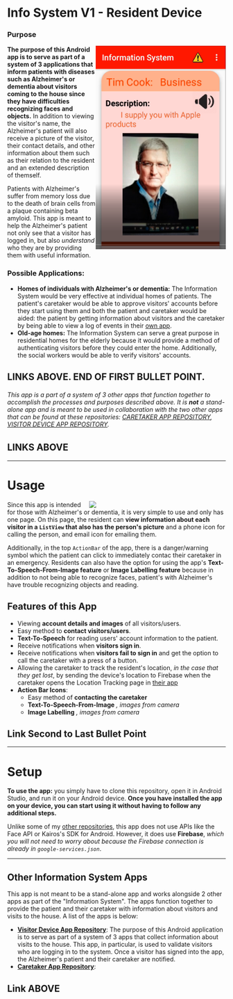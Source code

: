 # Info System V1 - Resident  Device

### Purpose
<img src="https://github.com/ishaanjav/InfoSystemV1-Resident_Device/blob/master/Front%20Page.PNG" align="right" width="300">

**The purpose of this Android app is to serve as part of a system of 3 applications that inform patients with diseases such as Alzheimer's or dementia about visitors coming to the house since they have difficulties recognizing faces and objects.** In addition to viewing the visitor's name, the Alzheimer's patient will also receive a picture of the visitor, their contact details, and other information about them such as their relation to the resident and an extended description of themself. 

Patients with Alzheimer's suffer from memory loss due to the death of brain cells from a plaque containing beta amyloid. This app is meant to help the Alzheimer's patient not only see that a visitor has logged in, but also *understand* who they are by providing them with useful information.

### Possible Applications:
- **Homes of individuals with Alzheimer's or dementia:** The Information System would be very effective at individual homes of patients. The patient's caretaker would be able to approve visitors' accounts before they start using them and both the patient and caretaker would be aided: the patient by getting information about visitors and the caretaker by being able to view a log of events in their [own app]().
- **Old-age homes:** The Information System can serve a great purpose in residential homes for the elderly because it would provide a method of authenticating visitors before they could enter the home. Additionally, the social workers would be able to verify visitors' accounts.

## LINKS ABOVE. END OF FIRST BULLET POINT.

###### This app is a part of a system of 3 other apps that function together to accomplish the processes and purposes described above. It is **not** a stand-alone app and is meant to be used in collaboration with the two other apps that can be found at these repositories: [CARETAKER APP REPOSITORY](), [VISITOR DEVICE APP REPOSITORY](https://github.com/ishaanjav/InfoSystemV1-Visitor_Device).
## LINKS ABOVE

-----
# Usage
<img src="https://github.com/ishaanjav/InfoSystemV1-Resident_Device/blob/master/Demo.gif" align="right" width="315">

Since this app is intended for those with Alzheimer's or dementia, it is very simple to use and only has one page. On this page, the resident can **view information about each visitor in a `ListView` that also has the person's picture** and a phone icon for calling the person, and email icon for emailing them.

Additionally, in the top `ActionBar` of the app, there is a danger/warning symbol which the patient can click to immediately contac their caretaker in an emergency. Residents can also have the option for using the app's **Text-To-Speech-From-Image feature** or **Image Labelling feature** because in addition to not being able to recognize faces, patient's with Alzheimer's have trouble recognizing objects and reading. 

## Features of this App
- Viewing **account details and images** of all visitors/users.
- Easy method to **contact visitors/users**.
- **Text-To-Speech** for reading users' account information to the patient.
- Receive notifications when **visitors sign in**.
- Receive notifications when **visitors fail to sign in** and get the option to call the caretaker with a press of a button.
- Allowing the caretaker to track the resident's location, *in the case that they get lost*, by sending the device's location to Firebase when the caretaker opens the Location Tracking page in [their app]()
- **Action Bar Icons**:
   * Easy method of **contacting the caretaker**
   * **Text-To-Speech-From-Image** *, images from camera*
   * **Image Labelling** *, images from camera*
## Link Second to Last Bullet Point
-----
# Setup
**To use the app:** you simply have to clone this repository, open it in Android Studio, and run it on your Android device. 
**Once you have installed the app on your device, you can start using it without having to follow any additional steps.**

Unlike some of my [other repositories](https://github.com/ishaanjav), this app does not use APIs like the Face API or Kairos's SDK for Android. However, it does use **Firebase**, *which you will not need to worry about because the Firebase connection is already in `google-services.json`*. 

-----
## Other Information System Apps
This app is not meant to be a stand-alone app and works alongside 2 other apps as part of the "Information System". The apps function together to provide the patient and their caretaker with information about visitors and visits to the house. A list of the apps is below:

- [**Visitor Device App Repository**](https://github.com/ishaanjav/InfoSystemV1-Visitor_Device): The purpose of this Android application is to serve as part of a system of 3 apps that collect information about visits to the house. This app, in particular, is used to validate visitors who are logging in to the system. Once a visitor has signed into the app, the Alzheimer's patient and their caretaker are notified.
- [**Caretaker App Repository**](): 

## Link ABOVE



